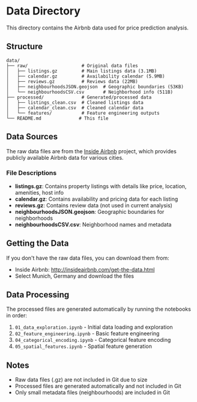 # Data Directory

This directory contains the Airbnb data used for price prediction analysis.

## Structure

```
data/
├── raw/                    # Original data files
│   ├── listings.gz         # Main listings data (3.1MB)
│   ├── calendar.gz         # Availability calendar (5.9MB) 
│   ├── reviews.gz          # Reviews data (22MB)
│   ├── neighbourhoodsJSON.geojson  # Geographic boundaries (53KB)
│   └── neighbourhoodsCSV.csv       # Neighborhood info (511B)
├── processed/              # Generated/processed data
│   ├── listings_clean.csv  # Cleaned listings data
│   ├── calendar_clean.csv  # Cleaned calendar data
│   └── features/           # Feature engineering outputs
└── README.md              # This file
```

## Data Sources

The raw data files are from the [Inside Airbnb](http://insideairbnb.com/) project, which provides publicly available Airbnb data for various cities.

### File Descriptions

- **listings.gz**: Contains property listings with details like price, location, amenities, host info
- **calendar.gz**: Contains availability and pricing data for each listing
- **reviews.gz**: Contains review data (not used in current analysis)
- **neighbourhoodsJSON.geojson**: Geographic boundaries for neighborhoods
- **neighbourhoodsCSV.csv**: Neighborhood names and metadata

## Getting the Data

If you don't have the raw data files, you can download them from:
- Inside Airbnb: http://insideairbnb.com/get-the-data.html
- Select Munich, Germany and download the files

## Data Processing

The processed files are generated automatically by running the notebooks in order:
1. `01_data_exploration.ipynb` - Initial data loading and exploration
2. `02_feature_engineering.ipynb` - Basic feature engineering
3. `04_categorical_encoding.ipynb` - Categorical feature encoding
4. `05_spatial_features.ipynb` - Spatial feature generation

## Notes

- Raw data files (.gz) are not included in Git due to size
- Processed files are generated automatically and not included in Git
- Only small metadata files (neighbourhoods) are included in Git 